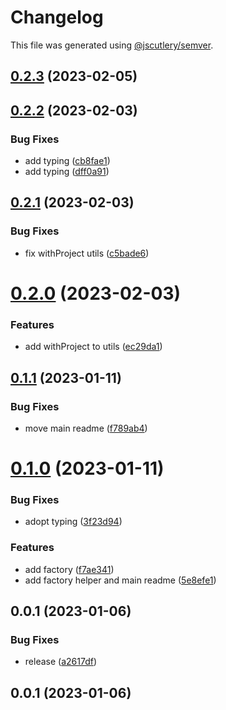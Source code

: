 # Changelog

This file was generated using [@jscutlery/semver](https://github.com/jscutlery/semver).

## [0.2.3](https://github.com/push-based/node-cli-testing/compare/node-cli-testing-0.2.2...node-cli-testing-0.2.3) (2023-02-05)



## [0.2.2](https://github.com/push-based/node-cli-testing/compare/node-cli-testing-0.2.1...node-cli-testing-0.2.2) (2023-02-03)


### Bug Fixes

* add typing ([cb8fae1](https://github.com/push-based/node-cli-testing/commit/cb8fae1a849ca53e149ba472be08962ee4603836))
* add typing ([dff0a91](https://github.com/push-based/node-cli-testing/commit/dff0a91f8846a404f3fc0f5346209cbd89f73022))



## [0.2.1](https://github.com/push-based/node-cli-testing/compare/node-cli-testing-0.2.0...node-cli-testing-0.2.1) (2023-02-03)


### Bug Fixes

* fix withProject utils ([c5bade6](https://github.com/push-based/node-cli-testing/commit/c5bade63edd9647df35f056afe9d62883070769e))



# [0.2.0](https://github.com/push-based/node-cli-testing/compare/node-cli-testing-0.1.1...node-cli-testing-0.2.0) (2023-02-03)


### Features

* add withProject to utils ([ec29da1](https://github.com/push-based/node-cli-testing/commit/ec29da126392512e7522c4167b3608e974606f62))



## [0.1.1](https://github.com/push-based/node-cli-testing/compare/node-cli-testing-0.1.0...node-cli-testing-0.1.1) (2023-01-11)


### Bug Fixes

* move main readme ([f789ab4](https://github.com/push-based/node-cli-testing/commit/f789ab496364085a3eeb05dff588073c36f800b1))



# [0.1.0](https://github.com/push-based/node-cli-testing/compare/node-cli-testing-0.0.1...node-cli-testing-0.1.0) (2023-01-11)


### Bug Fixes

* adopt typing ([3f23d94](https://github.com/push-based/node-cli-testing/commit/3f23d94d7eb4616f7796d1b564c8e4f24efebc2f))


### Features

* add factory ([f7ae341](https://github.com/push-based/node-cli-testing/commit/f7ae341628d9c3e8da100ec27b501ea590b04698))
* add factory helper and main readme ([5e8efe1](https://github.com/push-based/node-cli-testing/commit/5e8efe1f2162f1d021dda7965fd9d248c755533b))



## 0.0.1 (2023-01-06)


### Bug Fixes

* release ([a2617df](https://github.com/push-based/node-cli-testing/commit/a2617df575a7e167e24c1c601ceccccd2477fb21))



## 0.0.1 (2023-01-06)
